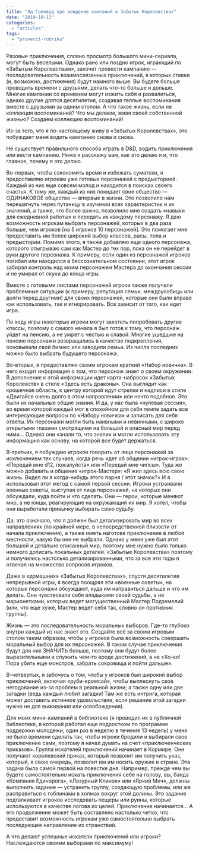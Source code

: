 ```yaml
---
title: "Эд Гринвуд про вождение кампаний в Забытых Королевствах"
date: "2019-10-13"
categories: 
  - "articles"
tags: 
  - "proverit-rubriku"
---
```


Разовые приключения, словно просмотр большого мини-сериала, могут быть веселыми. Однако рано или поздно игрок, играющий по «Забытым Королевствам», захочет провести кампанию — последовательность взаимосвязанных приключений, в которых ставки (и, возможно, достижения) будут намного выше. Вы будете больше проводить времени с друзьями, делать что-то больше и дольше. Многие кампании со временем могут изжить себя и развалиться, однако другие длятся десятилетия, создавая теплые воспоминания вместе с друзьями за одним столом. А что такое жизнь, если не коллекция воспоминаний? Что мы делаем, живя своей собственной жизнью? Создаем коллекцию воспоминаний!

Из-за того, что я по-настоящему живу в «Забытых Королевствах», это побуждает меня водить кампанию снова и снова.

Не существует правильного способа играть в D&D, водить приключения или вести кампанию. Ниже я расскажу вам, как это делаю я и, что главное, почему я это делаю.

Во-первых, чтобы сэкономить время и избежать суматохи, я предоставляю игрокам уже готовых персонажей с предысторией. Каждый из них еще совсем молод и находится в поисках своего счастья. К тому же, каждый из них покидает свое общество — ОДИНАКОВОЕ общество — впервые в жизни. Это позволило нам перешагнуть через путаницу в изучении всех характеристик и их значений, а также, что более важно, позволило мне создать «навыки для ежедневной работы» и передать их каждому персонажу. Я даю возможность игрокам выбрать персонажей, которых в два раза больше, чем игроков \[на 5 игроков 10 персонажей\]. Это помогает мне предоставить им более широкий выбор классов, расы, пола и предыстории. Помимо этого, я также добавляю еще одного персонажа, которого отыгрываю сам как Мастер до тех пор, пока он не перейдет в руки другого персонажа. К примеру, если один из персонажей игроков погибал или находился в бессознательном состоянии, этот игрок забирал контроль над моим персонажем Мастера до окончания сессии и не умирал от скуки до конца игры.

Вместе с готовыми листами персонажей игроки также получали проблемные ситуации (к примеру, репутация семьи, междоусобицы или долги перед другими) для своих персонажей, которые они были вправе как использовать, так и игнорировать. Все зависит от того, как идет игра.

По ходу игры некоторые игроки могут захотеть попробовать другие классы, поэтому с самого начала я был готов к тому, что персонаж уйдет на пенсию, а не умрет с честью и славой. Многие ушедшие на пенсию персонажи возвращались в качестве подкрепления, основывали свой бизнес или заводили семьи. Из числа последних можно было выбрать будущего персонажа.

Во-вторых, я предоставляю своим игрокам краткий «Набор новичка». В него входит информация о том, что персонаж знает о своем окружении. В дополнение к этой информации идет карта-набросок «Забытых Королевств» в стиле «Здесь есть драконы». Она выглядит как крошечная область, к центру которой идут стрелки и надписи в стиле «Двигайся очень долго в этом направлении» или нечто подобное. Это были их начальные общие знания. И да, у нас была «нулевая сессия», во время которой каждый мог в спокойном для себя темпе задать все интересующие вопросы по «Набору новичка» и записать для себя ответы. Их персонажи могли быть наивными и невинными, с широко открытыми глазами смотрящими на большой и опасный мир перед ними… Однако они «знали то, что знали» и могли использовать эту информацию как основу, на которой все будет держаться.

В-третьих, я побуждаю игроков говорить от лица персонажей за исключением тех случаев, когда речь идет об общении «игрок-игрок»: «Передай мне d12, пожалуйста» или «Передай мне чипсы». Туда же можно добавить и общение «игрок-Мастер»: «Я жил здесь всю свою жизнь. Видел ли я когда-нибудь этого парня / этот значок?» И я использовал этот метод с самой первой сессии. Игроки устраивали военные советы, выступая от лица персонажей, на которых они обсуждали, куда пойти и что сделать. Они — герои, которые меняют мир, а не юнцы, реагирующие на окружающий их мир. Я хотел, чтобы они выработали привычку выбирать свою судьбу.

Да, это означало, что я должен был детализировать мир во всех направлениях (по крайней мере, в непосредственной близости от начала приключения), а также иметь наготове приключение в любой местности, какую бы они не выбрали. Однако у меня уже был этот большой и детально описанный мир, поэтому мне нужно было только немного дописать локальных деталей. «Забытые Королевства» поэтому и получились настолько детализированными, что за все эти годы я отвечал на множество вопросов игроков.

Даже в «домашних» «Забытых Королевствах», спустя десятилетия непрерывной игры, я всегда поощрял эти «военные советы», на которых персонажи обсуждают, куда им направиться дальше и что им делать. Они чувствовали себя владыками своей судьбы, а не марионетками, которых ведет могущественный Мастер Подземелий (или, что еще хуже, Мастер ведет себя так, словно он противник группы).

Жизнь — это последовательность моральных выборов. Где-то глубоко внутри каждый из нас знает это. Создайте всё за своим игровым столом таким образом, чтобы у игроков была возможность совершать моральный выбор для их персонажей. В таком случае приключения будут для них ЗНАЧИТЬ больше, поэтому они будут более выразительными и служить чем-то вроде достижений, а не «Хо-хо! Пора убить еще монстров, забрать сокровища и пойти дальше».

В-четвертых, я забочусь о том, чтобы у игроков был широкий выбор приключений, включая «руби-кромсай», чтобы выплеснуть свое негодование из-за проблем в реальной жизни; а также одну или две загадки (ведь каждый любит загадки! Там же есть интрига, которая может доставить истинное удовольствие, если решение этой загадки нужно не для выживания или освобождения).

Для моих мини-кампаний в библиотеке (я проводил их в публичной библиотеке, в которой работал еще подростком по программе поддержки молодежи, один раз в неделю в течение 13 недель) у меня не было времени сделать так, чтобы игроки бродили и выбирали свое приключение сами, поэтому я начал думать на счет «приключенческих приказов». Группа искателей приключений начинает в Кормире. Они получают королевский приказ, который позволит им получить указ, который, в свою очередь, позволит им им носить оружие в стране. Эта задача была самой первой на повестке дня. Например, прежде чем вы будете самостоятельно искать приключения себе на голову, вы, банда «Компания Единорога», «Лазурный Клинок» или «Яркий Меч», должны выполнить задание — устранить группу, создающую проблемы, или же расправиться с гоблинами в холмах вокруг этой долины. Это задание подталкивает игроков исследовать пещеры или руины, которые используются в качестве логова их целей. Приключение начинается… А его продолжение может быть составлено настолько четко, что предоставит возможность игрокам уже самостоятельно выбрать последующее направление их странствий.

А что делают успешные искатели приключений или игроки? Наслаждаются своими выборами по максимуму!
